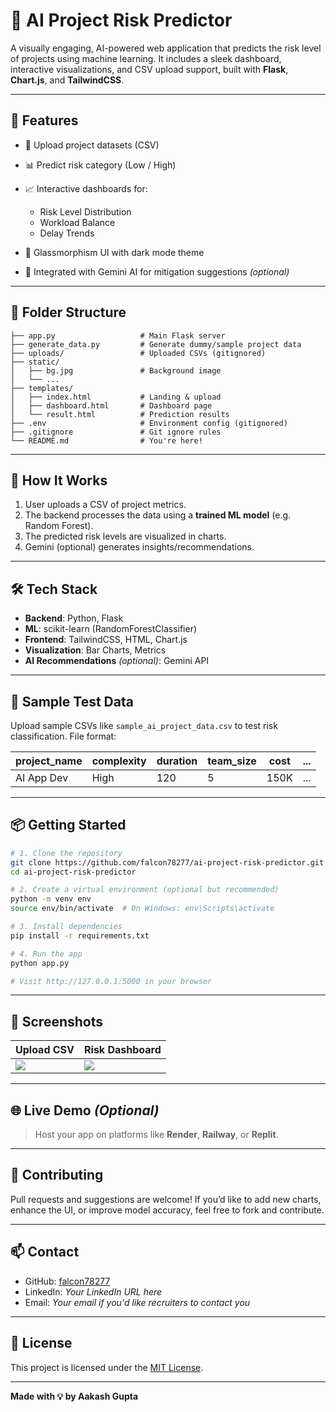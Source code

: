 # 🤖 AI Project Risk Predictor

A visually engaging, AI-powered web application that predicts the risk level of projects using machine learning. It includes a sleek dashboard, interactive visualizations, and CSV upload support, built with **Flask**, **Chart.js**, and **TailwindCSS**.

---

## 🚀 Features

* 📂 Upload project datasets (CSV)
* 📊 Predict risk category (Low / High)
* 📈 Interactive dashboards for:

  * Risk Level Distribution
  * Workload Balance
  * Delay Trends
* 🎨 Glassmorphism UI with dark mode theme
* 💬 Integrated with Gemini AI for mitigation suggestions *(optional)*

---

## 📁 Folder Structure

```
├── app.py                   # Main Flask server
├── generate_data.py         # Generate dummy/sample project data
├── uploads/                 # Uploaded CSVs (gitignored)
├── static/
│   ├── bg.jpg               # Background image
│   └── ...
├── templates/
│   ├── index.html           # Landing & upload
│   ├── dashboard.html       # Dashboard page
│   └── result.html          # Prediction results
├── .env                     # Environment config (gitignored)
├── .gitignore               # Git ignore rules
└── README.md                # You're here!
```

---

## 🧠 How It Works

1. User uploads a CSV of project metrics.
2. The backend processes the data using a **trained ML model** (e.g. Random Forest).
3. The predicted risk levels are visualized in charts.
4. Gemini (optional) generates insights/recommendations.

---

## 🛠️ Tech Stack

* **Backend**: Python, Flask
* **ML**: scikit-learn (RandomForestClassifier)
* **Frontend**: TailwindCSS, HTML, Chart.js
* **Visualization**: Bar Charts, Metrics
* **AI Recommendations** *(optional)*: Gemini API

---

## 🧪 Sample Test Data

Upload sample CSVs like `sample_ai_project_data.csv` to test risk classification. File format:

| project\_name | complexity | duration | team\_size | cost | ... |
| ------------- | ---------- | -------- | ---------- | ---- | --- |
| AI App Dev    | High       | 120      | 5          | 150K | ... |

---

## 📦 Getting Started

```bash
# 1. Clone the repository
git clone https://github.com/falcon78277/ai-project-risk-predictor.git
cd ai-project-risk-predictor

# 2. Create a virtual environment (optional but recommended)
python -m venv env
source env/bin/activate  # On Windows: env\Scripts\activate

# 3. Install dependencies
pip install -r requirements.txt

# 4. Run the app
python app.py

# Visit http://127.0.0.1:5000 in your browser
```

---

## 📸 Screenshots

| Upload CSV                      | Risk Dashboard                     |
| ------------------------------- | ---------------------------------- |
| ![](static/image/upload_ui.png) | ![](static/image/dashboard_ui.png) |

---

## 🌐 Live Demo *(Optional)*

> Host your app on platforms like **Render**, **Railway**, or **Replit**.

---

## 🤝 Contributing

Pull requests and suggestions are welcome! If you’d like to add new charts, enhance the UI, or improve model accuracy, feel free to fork and contribute.

---

## 📫 Contact

* GitHub: [falcon78277](https://github.com/falcon78277)
* LinkedIn: *Your LinkedIn URL here*
* Email: *Your email if you'd like recruiters to contact you*

---

## 🏁 License

This project is licensed under the [MIT License](LICENSE).

---

**Made with 💡 by Aakash Gupta**
